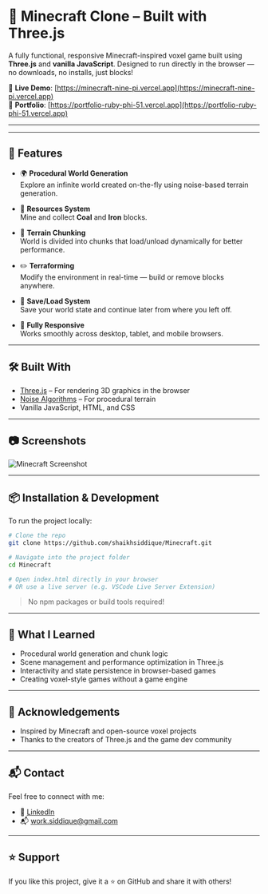 
# 🧱 Minecraft Clone – Built with Three.js

A fully functional, responsive Minecraft-inspired voxel game built using **Three.js** and **vanilla JavaScript**. Designed to run directly in the browser — no downloads, no installs, just blocks!

🔗 **Live Demo**: [https://minecraft-nine-pi.vercel.app](https://minecraft-nine-pi.vercel.app)  
🎒 **Portfolio**: [https://portfolio-ruby-phi-51.vercel.app](https://portfolio-ruby-phi-51.vercel.app)

---
---

## 🚀 Features

- 🌍 **Procedural World Generation**  
  Explore an infinite world created on-the-fly using noise-based terrain generation.

- 🧱 **Resources System**  
  Mine and collect **Coal** and **Iron** blocks.

- 🔁 **Terrain Chunking**  
  World is divided into chunks that load/unload dynamically for better performance.

- ✏️ **Terraforming**  
  Modify the environment in real-time — build or remove blocks anywhere.

- 💾 **Save/Load System**  
  Save your world state and continue later from where you left off.

- 📱 **Fully Responsive**  
  Works smoothly across desktop, tablet, and mobile browsers.

---

## 🛠️ Built With

- [Three.js](https://threejs.org/) – For rendering 3D graphics in the browser
- [Noise Algorithms](https://en.wikipedia.org/wiki/Perlin_noise) – For procedural terrain
- Vanilla JavaScript, HTML, and CSS

---

## 📷 Screenshots

![Minecraft Screenshot](https://drive.google.com/uc?export=view&id=17G5Pn2rfE8BO5vxzD7VHn20KbgJ5WIG4)


---

## 📦 Installation & Development

To run the project locally:

```bash
# Clone the repo
git clone https://github.com/shaikhsiddique/Minecraft.git

# Navigate into the project folder
cd Minecraft

# Open index.html directly in your browser
# OR use a live server (e.g. VSCode Live Server Extension)
```

> No npm packages or build tools required!

---

## 🧠 What I Learned

- Procedural world generation and chunk logic
- Scene management and performance optimization in Three.js
- Interactivity and state persistence in browser-based games
- Creating voxel-style games without a game engine

---

## 🙌 Acknowledgements

- Inspired by Minecraft and open-source voxel projects
- Thanks to the creators of Three.js and the game dev community

---

## 📬 Contact

Feel free to connect with me:

- 💼 [LinkedIn](https://www.linkedin.com/in/shaikhsiddique)
- 📬 work.siddique@gmail.com

---

## ⭐ Support

If you like this project, give it a ⭐ on GitHub and share it with others!
